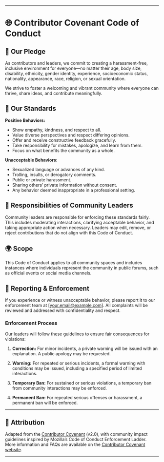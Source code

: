 
---

# 🌐 Contributor Covenant Code of Conduct

## 🌈 Our Pledge

As contributors and leaders, we commit to creating a harassment-free, inclusive environment for everyone—no matter their age, body size, disability, ethnicity, gender identity, experience, socioeconomic status, nationality, appearance, race, religion, or sexual orientation.

We strive to foster a welcoming and vibrant community where everyone can thrive, share ideas, and contribute meaningfully.

## 🤝 Our Standards

**Positive Behaviors:**  
- Show empathy, kindness, and respect to all.
- Value diverse perspectives and respect differing opinions.
- Offer and receive constructive feedback gracefully.
- Take responsibility for mistakes, apologize, and learn from them.
- Focus on what benefits the community as a whole.

**Unacceptable Behaviors:**  
- Sexualized language or advances of any kind.
- Trolling, insults, or derogatory comments.
- Public or private harassment.
- Sharing others’ private information without consent.
- Any behavior deemed inappropriate in a professional setting.

## 👥 Responsibilities of Community Leaders

Community leaders are responsible for enforcing these standards fairly. This includes moderating interactions, clarifying acceptable behavior, and taking appropriate action when necessary. Leaders may edit, remove, or reject contributions that do not align with this Code of Conduct.

## 🌍 Scope

This Code of Conduct applies to all community spaces and includes instances where individuals represent the community in public forums, such as official events or social media channels.

## 🚨 Reporting & Enforcement

If you experience or witness unacceptable behavior, please report it to our enforcement team at [your.email@example.com]. All complaints will be reviewed and addressed with confidentiality and respect.

### Enforcement Process

Our leaders will follow these guidelines to ensure fair consequences for violations:

1. **Correction:** For minor incidents, a private warning will be issued with an explanation. A public apology may be requested.
   
2. **Warning:** For repeated or serious incidents, a formal warning with conditions may be issued, including a specified period of limited interactions.

3. **Temporary Ban:** For sustained or serious violations, a temporary ban from community interactions may be enforced.

4. **Permanent Ban:** For repeated serious offenses or harassment, a permanent ban will be enforced.

---

## 📜 Attribution

Adapted from the [Contributor Covenant](https://www.contributor-covenant.org) (v2.0), with community impact guidelines inspired by Mozilla’s Code of Conduct Enforcement Ladder.  
More information and FAQs are available on the [Contributor Covenant website](https://www.contributor-covenant.org/faq).

---
